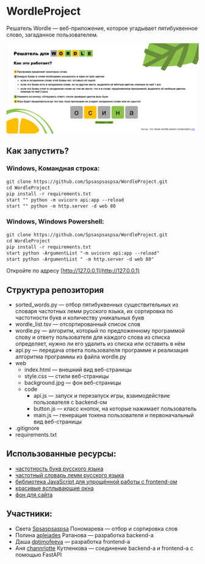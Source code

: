 # WordleProject

Решатель Wordle — веб-приложение, которое угадывает пятибуквенное слово, загаданное пользователем.

![image](img/screen.png)

## Как запустить?

### Windows, Командная строка:

```shell
git clone https://github.com/Spsaspsaspsa/WordleProject.git
cd WordleProject
pip install -r requirements.txt
start "" python -m uvicorn api:app --reload 
start "" python -m http.server -d web 80 
```

### Windows, Windows Powershell:

```shell
git clone https://github.com/Spsaspsaspsa/WordleProject.git
cd WordleProject
pip install -r requirements.txt
start python -ArgumentList "-m uvicorn api:app --reload"
start python -ArgumentList " -m http.server -d web 80"
```

Откройте по адресу [http://127.0.0.1](http://127.0.0.1)

## Структура репозитория

- sorted_words.py — отбор пятибуквенных существительных из словаря частотных лемм русского языка, их сортировка по частотности букв и количеству уникальных букв
- wordle_list.tsv — отсортированный список слов
- wordle.py — алгоритм, который по предложенному программой слову и ответу пользователя для каждого слова из списка определяет, нужно ли его удалить из списка или оставить в нём
- api.py — передача ответа пользователя программе и реализация алгоритма программы из файла wordle.py
- web
  - index.html — внешний вид веб-страницы
  - style.css — стили веб-страницы
  - background.jpg — фон веб-страницы
  - code
    - api.js — запуск и перезапуск игры, взаимодействие пользователя с backend-ом
    - button.js — класс кнопок, на которые нажимает пользователь
    - main.js — генерация токена пользователя и первоначальный вид веб-страницы
- .gitignore
- requirements.txt


## Использованные ресурсы:
- [частотность букв русского языка](http://dict.ruslang.ru/freq.php?act=show&dic=freq_letters&title=%D7%E0%F1%F2%EE%F2%ED%EE%F1%F2%FC%20%E1%F3%EA%E2%20%F0%F3%F1%F1%EA%EE%E3%EE%20%E0%EB%F4%E0%E2%E8%F2%E0)
- [частотный словарь лемм русского языка](http://dict.ruslang.ru/freq.php?act=show&dic=freq_freq&title=%D7%E0%F1%F2%EE%F2%ED%FB%E9%20%F1%EF%E8%F1%EE%EA%20%EB%E5%EC%EC)
- [библиотека JavaScript для упрощённой работы с frontend-ом](https://p5js.org/)
- [красивые всплывающие окна](https://sweetalert2.github.io/)
- [фон для сайта](https://ru.freepik.com/free-vector/tangerine-fruit-blue-background-design-resource_34371798.htm#fromView=image_search_similar&page=1&position=30&uuid=53836c59-0807-4d97-963b-a44b9ae6b815)

## Участники:

- Света [Spsaspsaspsa](https://github.com/Spsaspsaspsa) Пономарева — отбор и сортировка слов
- Полина [apleiades](https://github.com/apleiades) Ратанова — разработка backend-а
- Даша [dptimofeeva](https://github.com/dptimofeeva)  — разработка frontend-а
- Аня [channrlotte](https://github.com/channrlotte) Кутленкова — соединение backend-а и frontend-а с помощью FastAPI
